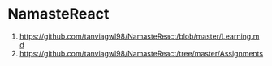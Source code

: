 # NamasteReact
1. https://github.com/tanviagwl98/NamasteReact/blob/master/Learning.md
2. https://github.com/tanviagwl98/NamasteReact/tree/master/Assignments
